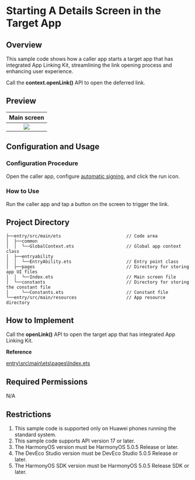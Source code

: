 # Starting A Details Screen in the Target App

## Overview

This sample code shows how a caller app starts a target app that has integrated App Linking Kit, streamlining the link opening process and enhancing user experience.

Call the **context.openLink()** API to open the deferred link.

## Preview

|           **Main screen**            |
| :----------------------------------: |
| ![](./screenshots/device/sample.gif) |

## Configuration and Usage

### Configuration Procedure

Open the caller app, configure [automatic signing](https://developer.huawei.com/consumer/en/doc/harmonyos-guides/ide-signing#section18815157237), and click the run icon.

### How to Use

Run the caller app and tap a button on the screen to trigger the link.

## Project Directory

```
├──entry/src/main/ets                         // Code area
│  ├──common
│  │  └──GlobalContext.ets                    // Global app context class
│  ├──entryability
│  │  └──EntryAbility.ets                     // Entry point class
│  ├──pages                                   // Directory for storing app UI files
│  │  └──Index.ets                            // Main screen file
│  └──constants                               // Directory for storing the constant file
│     └──Constants.ets                        // Constant file
└──entry/src/main/resources                   // App resource directory
```

## How to Implement

Call the **openLink()** API to open the target app that has integrated App Linking Kit.

**Reference**

[entry\src\main\ets\pages\Index.ets](./entry/src/main/ets/pages/Index.ets)

## Required Permissions

N/A

## Restrictions

1. This sample code is supported only on Huawei phones running the standard system.
2. This sample code supports API version 17 or later.
3. The HarmonyOS version must be HarmonyOS 5.0.5 Release or later.
4. The DevEco Studio version must be DevEco Studio 5.0.5 Release or later.
5. The HarmonyOS SDK version must be HarmonyOS 5.0.5 Release SDK or later.

